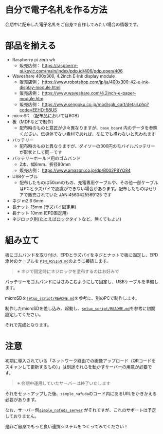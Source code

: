 自分で電子名札を作る方法
=====================

会期中に配布した電子名札をご自身で自作してみたい場合の情報です。

# 部品を揃える

- Raspberry pi zero wh
  - 販売店例： https://raspberry-pi.ksyic.com/main/index/pdp.id/406/pdp.open/406
- Waveshare 400x300, 4.2inch E-Ink display module 
  - 販売店例： https://www.robotshop.com/jp/ja/400x300-42-e-ink-display-module.html
  - 販売店例： https://www.waveshare.com/4.2inch-e-paper-module.htm
  - 販売店例： https://www.sengoku.co.jp/mod/sgk_cart/detail.php?code=EEHD-58US
- microSD （配布品においては8GB）
- 板（MDFなどで制作）
  - 配布時のものと意匠が少々異なりますが、`base_board` 内のデータを参照ください。伝導体でない素材であれば、なにでも構わないと思われます
- バッテリー
  - 配布時のものと異なりますが、ダイソーの300円のモバイルバッテリーが形状として同一です
- バッテリーホールド用のゴムバンド
  - 2本、幅6mm、折径80mm
  - 販売店例： https://www.amazon.co.jp/dp/B002P8YO84
- USBケーブル
  - 配布したものは50cmのもの、充電専用ケーブルや、その他一部ケーブルはPCとラズパイで認識ができない場合があります。配布したものはセリアで販売されていた JAN:4560425569125 です  
- ネジ m2.6 6mm
- 長ナット 15mm (ラズパイ固定用)
- 長ナット 10mm (EPD固定用)
- ネジロック剤(たとえばロックタイトなど、無くてもよい)

# 組み立て

板にゴムバンドを取り付け、EPDとラズパイをネジとナットで板に固定し、EPD添付のケーブルを [`PIN_ASSIGN.md`](PIN_ASSIGN.md)のように接続します。

> ※ ネジで固定時にネジロックを塗布するのはお好みで

バッテリーをゴムバンドにはさみこむようにして固定し、USBケーブルを準備します。

microSDを[`setup_script/README.md`](../setup_script/README.md)を参考に、別のPCで制作します。

制作したmicroSDを差し込み、起動し、[`setup_script/README.md`](../setup_script/README.md)を参考に初期設定してください。

それで完成となります。


# 注意

初期に導入されている「ネットワーク経由での画像アップロード（QRコードをスキャンして更新するもの）」は別途それらを動かすサーバーの用意が必要です。

> ※ 会期中運用していたサーバーは終了いたします

それをセットアップした後、`simple_nafuda`のコード内にあるURLをかきかえる必要があります。

なお、サーバー側[`simple_nafuda_server`](../simple_nafuda_server) がそれですが、これのサポートは予定しておりません。

是非ご自身でもっと良い連携システムをつくってみてください！

